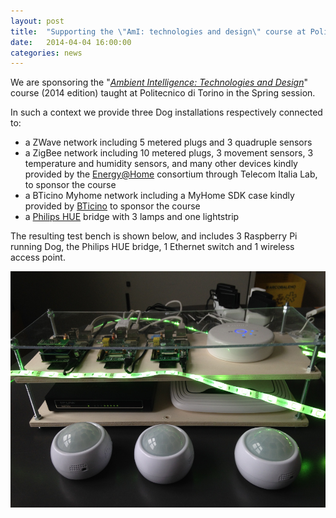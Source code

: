 ```yaml
---
layout: post
title:  "Supporting the \"AmI: technologies and design\" course at PoliTo"
date:   2014-04-04 16:00:00
categories: news
---
```


We are sponsoring the "[*Ambient Intelligence: Technologies and Design*](http://bit.ly/polito-ami)" course (2014 edition) taught at Politecnico di Torino in the Spring session. 

In such a context we provide three Dog installations respectively connected to:

* a ZWave network including 5 metered plugs and 3 quadruple sensors
* a ZigBee network including 10 metered plugs, 3 movement sensors, 3 temperature and humidity sensors, and many other devices kindly provided by the [Energy@Home](http://www.energy-home.it) consortium through Telecom Italia Lab, to sponsor the course
* a BTicino Myhome network including a MyHome SDK case kindly provided by [BTicino](http://www.bticino.com/) to sponsor the course
* a [Philips HUE](http://meethue.com/) bridge with 3 lamps and one lightstrip

The resulting test bench is shown below, and includes 3 Raspberry Pi running Dog, the Philips HUE bridge, 1 Ethernet switch and 1 wireless access point.
 
<img src="/assets/img/pictures/ami-bench.jpg"/>
